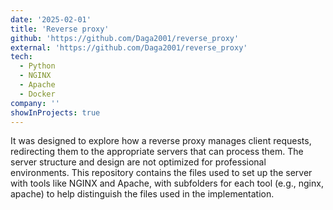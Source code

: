 ```yaml
---
date: '2025-02-01'
title: 'Reverse proxy'
github: 'https://github.com/Daga2001/reverse_proxy'
external: 'https://github.com/Daga2001/reverse_proxy'
tech:
  - Python
  - NGINX
  - Apache
  - Docker
company: ''
showInProjects: true
---
```


It was designed to explore how a reverse proxy manages client requests, redirecting them to the appropriate servers that can process them. The server structure and design are not optimized for professional environments. This repository contains the files used to set up the server with tools like NGINX and Apache, with subfolders for each tool (e.g., nginx, apache) to help distinguish the files used in the implementation.
